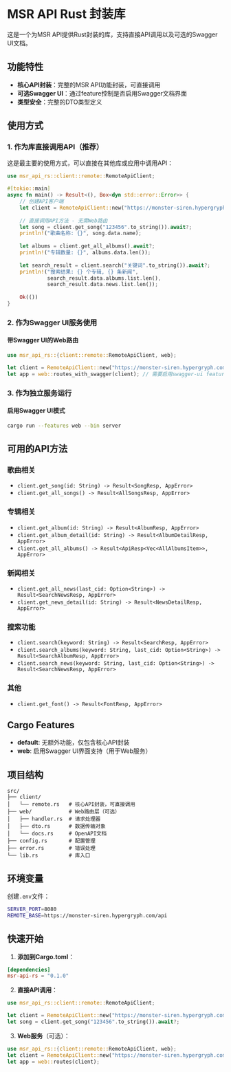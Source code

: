 # MSR API Rust 封装库

这是一个为MSR API提供Rust封装的库，支持直接API调用以及可选的Swagger UI文档。

## 功能特性

- **核心API封装**：完整的MSR API功能封装，可直接调用
- **可选Swagger UI**：通过feature控制是否启用Swagger文档界面
- **类型安全**：完整的DTO类型定义

## 使用方式

### 1. 作为库直接调用API（推荐）

这是最主要的使用方式，可以直接在其他库或应用中调用API：

```rust
use msr_api_rs::client::remote::RemoteApiClient;

#[tokio::main]
async fn main() -> Result<(), Box<dyn std::error::Error>> {
    // 创建API客户端
    let client = RemoteApiClient::new("https://monster-siren.hypergryph.com/api".to_string());
    
    // 直接调用API方法 - 无需Web路由
    let song = client.get_song("123456".to_string()).await?;
    println!("歌曲名称: {}", song.data.name);
    
    let albums = client.get_all_albums().await?;
    println!("专辑数量: {}", albums.data.len());
    
    let search_result = client.search("关键词".to_string()).await?;
    println!("搜索结果: {} 个专辑, {} 条新闻", 
             search_result.data.albums.list.len(), 
             search_result.data.news.list.len());
    
    Ok(())
}
```

### 2. 作为Swagger UI服务使用

#### 带Swagger UI的Web路由
```rust
use msr_api_rs::{client::remote::RemoteApiClient, web};

let client = RemoteApiClient::new("https://monster-siren.hypergryph.com/api".to_string());
let app = web::routes_with_swagger(client); // 需要启用swagger-ui feature
```

### 3. 作为独立服务运行

#### 启用Swagger UI模式
```bash
cargo run --features web --bin server
```

## 可用的API方法

### 歌曲相关
- `client.get_song(id: String) -> Result<SongResp, AppError>`
- `client.get_all_songs() -> Result<AllSongsResp, AppError>`

### 专辑相关
- `client.get_album(id: String) -> Result<AlbumResp, AppError>`
- `client.get_album_detail(id: String) -> Result<AlbumDetailResp, AppError>`
- `client.get_all_albums() -> Result<ApiResp<Vec<AllAlbumsItem>>, AppError>`

### 新闻相关
- `client.get_all_news(last_cid: Option<String>) -> Result<SearchNewsResp, AppError>`
- `client.get_news_detail(id: String) -> Result<NewsDetailResp, AppError>`

### 搜索功能
- `client.search(keyword: String) -> Result<SearchResp, AppError>`
- `client.search_albums(keyword: String, last_cid: Option<String>) -> Result<SearchAlbumResp, AppError>`
- `client.search_news(keyword: String, last_cid: Option<String>) -> Result<SearchNewsResp, AppError>`

### 其他
- `client.get_font() -> Result<FontResp, AppError>`

## Cargo Features

- **default**: 无额外功能，仅包含核心API封装
- **web**: 启用Swagger UI界面支持（用于Web服务）

## 项目结构

```
src/
├── client/
│   └── remote.rs   # 核心API封装，可直接调用
├── web/            # Web路由层（可选）
│   ├── handler.rs  # 请求处理器
│   ├── dto.rs      # 数据传输对象
│   └── docs.rs     # OpenAPI文档
├── config.rs       # 配置管理
├── error.rs        # 错误处理
└── lib.rs          # 库入口
```


## 环境变量

创建`.env`文件：
```bash
SERVER_PORT=8080
REMOTE_BASE=https://monster-siren.hypergryph.com/api
```

## 快速开始

1. **添加到Cargo.toml**：
```toml
[dependencies]
msr-api-rs = "0.1.0"
```

2. **直接API调用**：
```rust
use msr_api_rs::client::remote::RemoteApiClient;

let client = RemoteApiClient::new("https://monster-siren.hypergryph.com/api".to_string());
let song = client.get_song("123456".to_string()).await?;
```

3. **Web服务**（可选）：
```rust
use msr_api_rs::{client::remote::RemoteApiClient, web};
let client = RemoteApiClient::new("https://monster-siren.hypergryph.com/api".to_string());
let app = web::routes(client);
